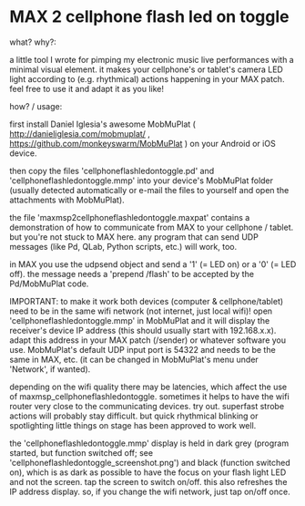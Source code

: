 # MAX 2 cellphone flash led on toggle


what? why?:

a little tool I wrote for pimping my electronic music live performances with a minimal visual element. it makes your cellphone's or tablet's camera LED light according to (e.g. rhythmical) actions happening in your MAX patch. feel free to use it and adapt it as you like!


how? / usage:

first install Daniel Iglesia's awesome MobMuPlat ( http://danieliglesia.com/mobmuplat/ , https://github.com/monkeyswarm/MobMuPlat ) on your Android or iOS device.

then copy the files 'cellphoneflashledontoggle.pd' and 'cellphoneflashledontoggle.mmp' into your device's MobMuPlat folder (usually detected automatically or e-mail the files to yourself and open the attachments with MobMuPlat).

the file 'maxmsp2cellphoneflashledontoggle.maxpat' contains a demonstration of how to communicate from MAX to your cellphone / tablet. but you're not stuck to MAX here. any program that can send UDP messages (like Pd, QLab, Python scripts, etc.) will work, too.

in MAX you use the udpsend object and send a '1' (= LED on) or a '0' (= LED off). the message needs a 'prepend /flash' to be accepted by the Pd/MobMuPlat code.

IMPORTANT: to make it work both devices (computer & cellphone/tablet) need to be in the same wifi network (not internet, just local wifi)! open 'cellphoneflashledontoggle.mmp' in MobMuPlat and it will display the receiver's device IP address (this should usually start with 192.168.x.x). adapt this address in your MAX patch (/sender) or whatever software you use. MobMuPlat's default UDP input port is 54322 and needs to be the same in MAX, etc. (it can be changed in MobMuPlat's menu under 'Network', if wanted).

depending on the wifi quality there may be latencies, which affect the use of maxmsp_cellphoneflashledontoggle. sometimes it helps to have the wifi router very close to the communicating devices. try out. superfast strobe actions will probably stay difficult. but quick rhythmical blinking or spotlighting little things on stage has been approved to work well.

the 'cellphoneflashledontoggle.mmp' display is held in dark grey (program started, but function switched off; see 'cellphoneflashledontoggle_screenshot.png') and black (function switched on), which is as dark as possible to have the focus on your flash light LED and not the screen. tap the screen to switch on/off. this also refreshes the IP address display. so, if you change the wifi network, just tap on/off once.
